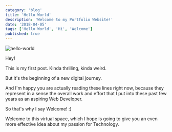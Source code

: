 ```yaml
---
category: 'blog'
title: 'Hello World'
description: 'Welcome to my Portfolio Website!'
date: '2018-04-05'
tags: ['Hello World', 'Hi', 'Welcome']
published: true
---
```


![hello-world](/static/images/blog-posts/hello-world.jpg)

Hey!

This is my first post. Kinda thrilling, kinda weird.

But it's the beginning of a new digital journey.

And I'm happy you are actually reading these lines right now, because they represent in a sense the overall work and effort that I put into these past few years as an aspiring Web Developer.

So that's why I say Welcome! :)

Welcome to this virtual space, which I hope is going to give you an even more effective idea about my passion for Technology.

